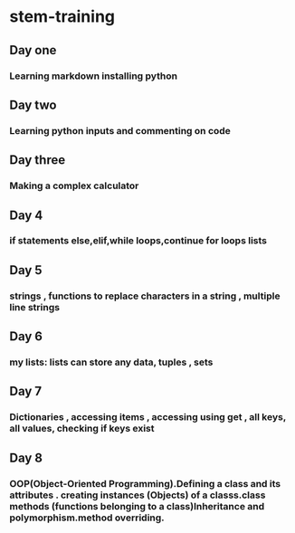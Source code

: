 # stem-training
## Day one
### Learning markdown installing python
## Day two
### Learning python inputs and commenting on code
## Day three
### Making a complex calculator
## Day 4
### if statements else,elif,while loops,continue for loops lists 
## Day 5
### strings , functions to replace characters in a string , multiple line strings
## Day 6
### my lists: lists can store any data, tuples , sets
## Day 7 
### Dictionaries , accessing items , accessing using get , all keys, all values, checking if keys exist
## Day 8
### OOP(Object-Oriented Programming).Defining a class and its attributes . creating instances (Objects) of a classs.class methods (functions belonging to a class)Inheritance and polymorphism.method overriding.

